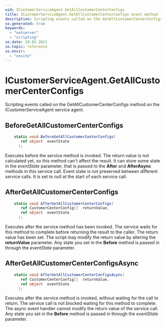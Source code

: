 ```yaml
---
uid: ICustomerServiceAgent-GetAllCustomerCenterConfigs
title: ICustomerServiceAgent.GetAllCustomerCenterConfigs event method
description: Scripting events called on the GetAllCustomerCenterConfigs method on the ICustomerServiceAgent service agent.
so.generated: true
keywords:
  - "netserver"
  - "scripting"
so.date: 19.03.2021
so.topic: reference
so.envir:
  - "onsite"
---
```

# ICustomerServiceAgent.GetAllCustomerCenterConfigs

Scripting events called on the <see cref='M:SuperOffice.CRM.Services.ICustomerServiceAgent.GetAllCustomerCenterConfigs'>GetAllCustomerCenterConfigs</see> method on the <see cref='ICustomerServiceAgent'>ICustomerServiceAgent</see>  service agent.

## BeforeGetAllCustomerCenterConfigs
```cs
    static void BeforeGetAllCustomerCenterConfigs(
       ref object  eventState
      );
```
Executes before the service method is invoked.
The return value is not calculated yet, so this method can't affect the result.
It can store some state in the *eventState* parameter, that is passed to the **After** and **AfterAsync** methods in this service call.
Event state is not preserved between different service calls. It is set to null at the start of each service call.
## AfterGetAllCustomerCenterConfigs
```cs
    static void AfterGetAllCustomerCenterConfigs(
       ref CustomerCenterConfig[]  returnValue,
       ref object  eventState
      );
```
Executes after the service method has been invoked. The service waits for this method to complete before returning the result to the caller.
The return value has been set. The script may modify the return value by altering the **returnValue** parameter.
Any state you set in the **Before** method is passed in through the *eventState* parameter.
## AfterGetAllCustomerCenterConfigsAsync
```cs
    static void AfterGetAllCustomerCenterConfigsAsync(
       ref CustomerCenterConfig[]  returnValue,
       ref object  eventState
      );
```
Executes after the service method is invoked, without waiting for the call to return.
The service call is not blocked waiting for this method to complete.
The async event handler cannot modify the return value of the service call.
Any state you set in the **Before** method is passed in through the *eventState* parameter.

